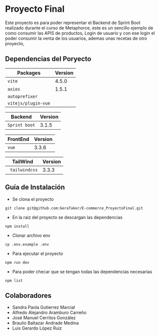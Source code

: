 # Proyecto Final
Este proyecto es para poder representar el Backend de Sprint Boot realizado durante el curso de Metaphorce, este es un sencillo ejemplo de como consumir las APIS de productos, Login de usuario y con ese login el poder consumir la venta de los usuarios, ademas  unas recetas de otro proyecto,
## Dependencias del Poryecto

|  Packages               | Version       |
| ----------------------- |:------------- |
| `vite`                  |  4.5.0        |
| `axios`                 |  1.5.1        |
| `autoprefixer`          |        |
| `vitejs/plugin-vue`     |        |

|  Backend              | Version       |
| ----------------------- |:------------- |
| `Sprint boot`                   |    3.1.5     |


|  FrontEnd               | Version       |
| ----------------------- |:------------- |
| `vue`                   |  3.3.6        |


|  TailWind               | Version       |
| ----------------------- |:------------- |
| ` tailwindcss`          |  3.3.3     |


## Guía de Instalación 
- Se clona el proyecto  
```
git clone git@github.com:GeraTaker/E-commerce_ProyectoFinal.git
```
- En la raiz del proyecto se descargan las dependencias 
```
npm install 
```
- Clonar archivo env
``` 
cp .env.example .env
```
- Para ejecutar el proyecto
```
npm run dev 
```
- Para poder checar que se tengan todas las dependencias necesarias
```
npm list 
```

## Colaboradores
- Sandra Paola Gutierrez Marcial
- Alfredo Alejandro Aramburo Carreño
- José Manuel Cerritos González
- Braulio Baltazar Andrade Medina
- Luis Gerardo López Ruiz 
